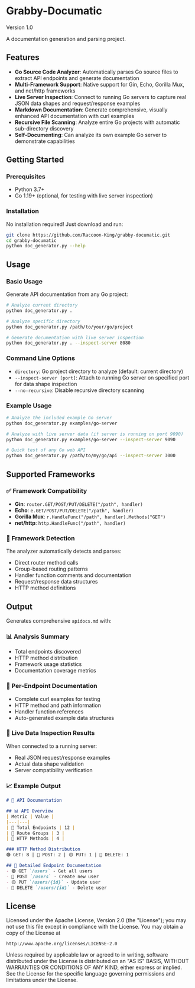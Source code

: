 # Grabby-Documatic

Version 1.0

A documentation generation and parsing project.

## Features

- **Go Source Code Analyzer**: Automatically parses Go source files to extract API endpoints and generate documentation
- **Multi-Framework Support**: Native support for Gin, Echo, Gorilla Mux, and net/http frameworks
- **Live Server Inspection**: Connect to running Go servers to capture real JSON data shapes and request/response examples
- **Markdown Documentation**: Generate comprehensive, visually enhanced API documentation with curl examples
- **Recursive File Scanning**: Analyze entire Go projects with automatic sub-directory discovery
- **Self-Documenting**: Can analyze its own example Go server to demonstrate capabilities

## Getting Started

### Prerequisites

- Python 3.7+
- Go 1.19+ (optional, for testing with live server inspection)

### Installation

No installation required! Just download and run:

```bash
git clone https://github.com/Raccoon-King/grabby-documatic.git
cd grabby-documatic
python doc_generator.py --help
```

## Usage

### Basic Usage

Generate API documentation from any Go project:

```bash
# Analyze current directory
python doc_generator.py .

# Analyze specific directory
python doc_generator.py /path/to/your/go/project

# Generate documentation with live server inspection
python doc_generator.py . --inspect-server 8080
```

### Command Line Options

- `directory`: Go project directory to analyze (default: current directory)
- `--inspect-server [port]`: Attach to running Go server on specified port for data shape inspection
- `--no-recursive`: Disable recursive directory scanning

### Example Usage

```bash
# Analyze the included example Go server
python doc_generator.py examples/go-server

# Analyze with live server data (if server is running on port 9090)
python doc_generator.py examples/go-server --inspect-server 9090

# Quick test of any Go web API
python doc_generator.py /path/to/my/go/api --inspect-server 3000
```

## Supported Frameworks

### ✅ Framework Compatibility

- **Gin**: `router.GET/POST/PUT/DELETE("/path", handler)`
- **Echo**: `e.GET/POST/PUT/DELETE("/path", handler)`
- **Gorilla Mux**: `r.HandleFunc("/path", handler).Methods("GET")`
- **net/http**: `http.HandleFunc("/path", handler)`

### 🔧 Framework Detection

The analyzer automatically detects and parses:
- Direct router method calls
- Group-based routing patterns
- Handler function comments and documentation
- Request/response data structures
- HTTP method definitions

## Output

Generates comprehensive `apidocs.md` with:

### 📊 Analysis Summary
- Total endpoints discovered
- HTTP method distribution
- Framework usage statistics
- Documentation coverage metrics

### 🔗 Per-Endpoint Documentation
- Complete curl examples for testing
- HTTP method and path information
- Handler function references
- Auto-generated example data structures

### 🎯 Live Data Inspection Results
When connected to a running server:
- Real JSON request/response examples
- Actual data shape validation
- Server compatibility verification

### 📈 Example Output

```markdown
# 🚀 API Documentation

## 📊 API Overview
| Metric | Value |
|---|---|
| 🔗 Total Endpoints | 12 |
| 📁 Route Groups | 3 |
| 🔧 HTTP Methods | 4 |

### HTTP Method Distribution
🟢 GET: 8 | 🔵 POST: 2 | 🟡 PUT: 1 | 🔴 DELETE: 1

## 🔧 Detailed Endpoint Documentation
- 🟢 GET `/users` - Get all users
- 🔵 POST `/users` - Create new user
- 🟡 PUT `/users/{id}` - Update user
- 🔴 DELETE `/users/{id}` - Delete user
```

## License

Licensed under the Apache License, Version 2.0 (the "License");
you may not use this file except in compliance with the License.
You may obtain a copy of the License at

    http://www.apache.org/licenses/LICENSE-2.0

Unless required by applicable law or agreed to in writing, software
distributed under the License is distributed on an "AS IS" BASIS,
WITHOUT WARRANTIES OR CONDITIONS OF ANY KIND, either express or implied.
See the License for the specific language governing permissions and
limitations under the License.
